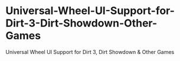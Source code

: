 # Universal-Wheel-UI-Support-for-Dirt-3-Dirt-Showdown-Other-Games
Universal Wheel UI Support for Dirt 3, Dirt Showdown &amp; Other Games
